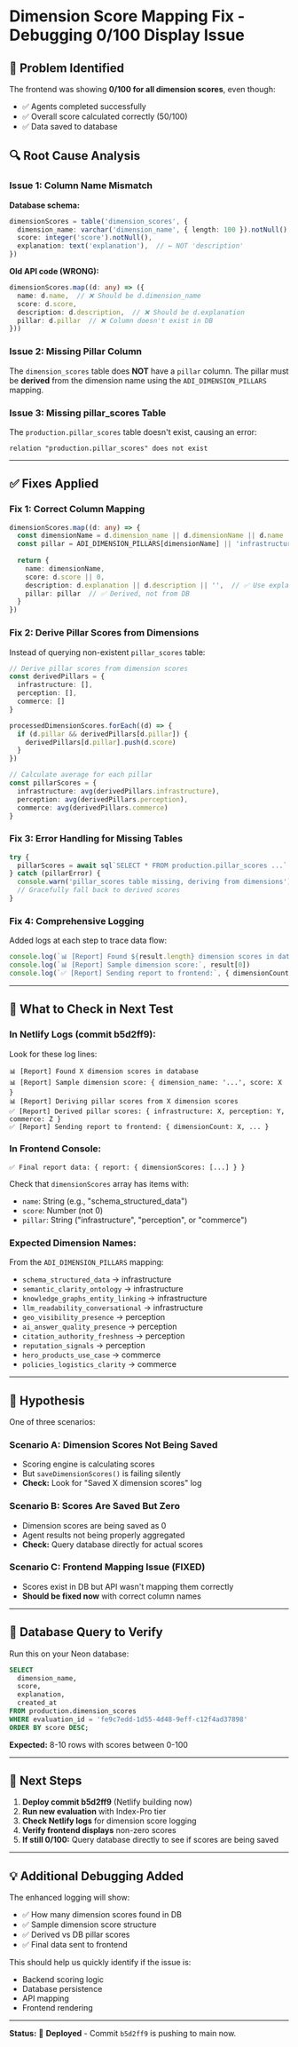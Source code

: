# Dimension Score Mapping Fix - Debugging 0/100 Display Issue

## 🐛 **Problem Identified**

The frontend was showing **0/100 for all dimension scores**, even though:
- ✅ Agents completed successfully
- ✅ Overall score calculated correctly (50/100)
- ✅ Data saved to database

## 🔍 **Root Cause Analysis**

### **Issue 1: Column Name Mismatch**
**Database schema:**
```typescript
dimensionScores = table('dimension_scores', {
  dimension_name: varchar('dimension_name', { length: 100 }).notNull(),  // ← snake_case
  score: integer('score').notNull(),
  explanation: text('explanation'),  // ← NOT 'description'
})
```

**Old API code (WRONG):**
```typescript
dimensionScores.map((d: any) => ({
  name: d.name,  // ❌ Should be d.dimension_name
  score: d.score,
  description: d.description,  // ❌ Should be d.explanation
  pillar: d.pillar  // ❌ Column doesn't exist in DB
}))
```

### **Issue 2: Missing Pillar Column**
The `dimension_scores` table does **NOT** have a `pillar` column. The pillar must be **derived** from the dimension name using the `ADI_DIMENSION_PILLARS` mapping.

### **Issue 3: Missing pillar_scores Table**
The `production.pillar_scores` table doesn't exist, causing an error:
```
relation "production.pillar_scores" does not exist
```

---

## ✅ **Fixes Applied**

### **Fix 1: Correct Column Mapping**
```typescript
dimensionScores.map((d: any) => {
  const dimensionName = d.dimension_name || d.dimensionName || d.name  // ✅ Handle all formats
  const pillar = ADI_DIMENSION_PILLARS[dimensionName] || 'infrastructure'  // ✅ Derive pillar
  
  return {
    name: dimensionName,
    score: d.score || 0,
    description: d.explanation || d.description || '',  // ✅ Use explanation
    pillar: pillar  // ✅ Derived, not from DB
  }
})
```

### **Fix 2: Derive Pillar Scores from Dimensions**
Instead of querying non-existent `pillar_scores` table:
```typescript
// Derive pillar scores from dimension scores
const derivedPillars = {
  infrastructure: [],
  perception: [],
  commerce: []
}

processedDimensionScores.forEach((d) => {
  if (d.pillar && derivedPillars[d.pillar]) {
    derivedPillars[d.pillar].push(d.score)
  }
})

// Calculate average for each pillar
const pillarScores = {
  infrastructure: avg(derivedPillars.infrastructure),
  perception: avg(derivedPillars.perception),
  commerce: avg(derivedPillars.commerce)
}
```

### **Fix 3: Error Handling for Missing Tables**
```typescript
try {
  pillarScores = await sql`SELECT * FROM production.pillar_scores ...`
} catch (pillarError) {
  console.warn('pillar_scores table missing, deriving from dimensions')
  // Gracefully fall back to derived scores
}
```

### **Fix 4: Comprehensive Logging**
Added logs at each step to trace data flow:
```typescript
console.log(`📊 [Report] Found ${result.length} dimension scores in database`)
console.log(`📊 [Report] Sample dimension score:`, result[0])
console.log(`✅ [Report] Sending report to frontend:`, { dimensionCount, pillarScores, ... })
```

---

## 🎯 **What to Check in Next Test**

### **In Netlify Logs (commit b5d2ff9):**

Look for these log lines:
```
📊 [Report] Found X dimension scores in database
📊 [Report] Sample dimension score: { dimension_name: '...', score: X }
📊 [Report] Deriving pillar scores from X dimension scores
✅ [Report] Derived pillar scores: { infrastructure: X, perception: Y, commerce: Z }
✅ [Report] Sending report to frontend: { dimensionCount: X, ... }
```

### **In Frontend Console:**
```
✅ Final report data: { report: { dimensionScores: [...] } }
```

Check that `dimensionScores` array has items with:
- `name`: String (e.g., "schema_structured_data")
- `score`: Number (not 0)
- `pillar`: String ("infrastructure", "perception", or "commerce")

### **Expected Dimension Names:**
From the `ADI_DIMENSION_PILLARS` mapping:
- `schema_structured_data` → infrastructure
- `semantic_clarity_ontology` → infrastructure
- `knowledge_graphs_entity_linking` → infrastructure
- `llm_readability_conversational` → infrastructure
- `geo_visibility_presence` → perception
- `ai_answer_quality_presence` → perception
- `citation_authority_freshness` → perception
- `reputation_signals` → perception
- `hero_products_use_case` → commerce
- `policies_logistics_clarity` → commerce

---

## 🔬 **Hypothesis**

One of three scenarios:

### **Scenario A: Dimension Scores Not Being Saved**
- Scoring engine is calculating scores
- But `saveDimensionScores()` is failing silently
- **Check:** Look for "Saved X dimension scores" log

### **Scenario B: Scores Are Saved But Zero**
- Dimension scores are being saved as 0
- Agent results not being properly aggregated
- **Check:** Query database directly for actual scores

### **Scenario C: Frontend Mapping Issue (FIXED)**
- Scores exist in DB but API wasn't mapping them correctly
- **Should be fixed now** with correct column names

---

## 🧪 **Database Query to Verify**

Run this on your Neon database:
```sql
SELECT 
  dimension_name,
  score,
  explanation,
  created_at
FROM production.dimension_scores
WHERE evaluation_id = 'fe9c7edd-1d55-4d48-9eff-c12f4ad37898'
ORDER BY score DESC;
```

**Expected:** 8-10 rows with scores between 0-100

---

## 🚀 **Next Steps**

1. **Deploy commit b5d2ff9** (Netlify building now)
2. **Run new evaluation** with Index-Pro tier
3. **Check Netlify logs** for dimension score logging
4. **Verify frontend displays** non-zero scores
5. **If still 0/100:** Query database directly to see if scores are being saved

---

## 💡 **Additional Debugging Added**

The enhanced logging will show:
- ✅ How many dimension scores found in DB
- ✅ Sample dimension score structure
- ✅ Derived vs DB pillar scores
- ✅ Final data sent to frontend

This should help us quickly identify if the issue is:
- Backend scoring logic
- Database persistence
- API mapping
- Frontend rendering

---

**Status:** 🚀 **Deployed** - Commit `b5d2ff9` is pushing to main now.

